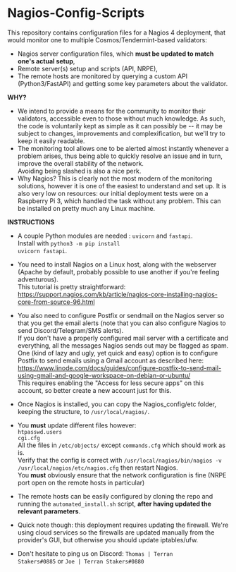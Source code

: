 # Nagios-Config-Scripts
This repository contains configuration files for a Nagios 4 deployment, that would monitor one to multiple Cosmos/Tendermint-based validators:
- Nagios server configuration files, which <b>must be updated to match one's actual setup</b>, 
- Remote server(s) setup and scripts (API, NRPE),
- The remote hosts are monitored by querying a custom API (Python3/FastAPI) and getting some key parameters about the validator.

<b>WHY?</b>

- We intend to provide a means for the community to monitor their validators, accessible even to those without much knowledge. As such, the code is voluntarily kept as simple as it can possibly be -- it may be subject to changes, improvements and complexification, but we'll try to keep it easily readable.
- The monitoring tool allows one to be alerted almost instantly whenever a problem arises, thus being able to quickly resolve an issue and in turn, improve the overall stability of the network.<br>
Avoiding being slashed is also a nice perk.
- Why Nagios? This is clearly not the most modern of the monitoring solutions, however it is one of the easiest to understand and set up. It is also very low on resources: our initial deployment tests were on a Raspberry Pi 3, which handled the task without any problem. This can be installed on pretty much any Linux machine.


<b>INSTRUCTIONS</b>

- A couple Python modules are needed : <code>uvicorn</code> and <code>fastapi</code>. <br>
Install with <code>python3 -m pip install uvicorn fastapi</code>.
- You need to install Nagios on a Linux host, along with the webserver (Apache by default, probably possible to use another if you're feeling adventurous).<br>
This tutorial is pretty straightforward: https://support.nagios.com/kb/article/nagios-core-installing-nagios-core-from-source-96.html<br>
- You also need to configure Postfix or sendmail on the Nagios server so that you get the email alerts (note that you can also configure Nagios to send Discord/Telegram/SMS alerts).<br>
If you don't have a properly configured mail server with a certificate and everything, all the messages Nagios sends out may be flagged as spam.<br>
One (kind of lazy and ugly, yet quick and easy) option is to configure Postfix to send emails using a Gmail account as described here: https://www.linode.com/docs/guides/configure-postfix-to-send-mail-using-gmail-and-google-workspace-on-debian-or-ubuntu/<br>
This requires enabling the "Access for less secure apps" on this account, so better create a new account just for this.<br>
- Once Nagios is installed, you can copy the Nagios_config/etc folder, keeping the structure, to <code>/usr/local/nagios/</code>.<br>
- You <b>must</b> update different files however:<br>
  <code>htpasswd.users</code><br>
  <code>cgi.cfg</code><br>
  All the files in <code>/etc/objects/</code> except <code>commands.cfg</code> which should work as is.<br>
  Verify that the config is correct with <code>/usr/local/nagios/bin/nagios -v /usr/local/nagios/etc/nagios.cfg</code> then restart Nagios.<br>
  You <b>must</b> obviously ensure that the network configuration is fine (NRPE port open on the remote hosts in particular)<br>
- The remote hosts can be easily configured by cloning the repo and running the <code>automated_install.sh</code> script, <b>after having updated the relevant parameters</b>.
- Quick note though: this deployment requires updating the firewall. We're using cloud services so the firewalls are updated manually from the provider's GUI, but otherwise you should update iptables/ufw.

- Don't hesitate to ping us on Discord: <code>Thomas | Terran Stakers#0885</code> or <code>Joe | Terran Stakers#0880</code>

